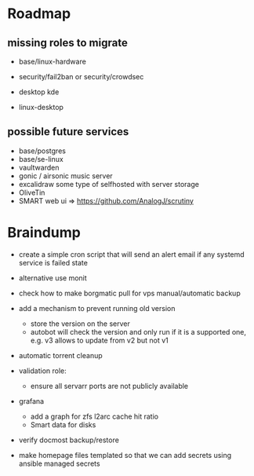# Roadmap

## missing roles to migrate
* base/linux-hardware 
* security/fail2ban or security/crowdsec

* desktop kde
* linux-desktop


## possible future services

* base/postgres
* base/se-linux
* vaultwarden
* gonic / airsonic music server
* excalidraw some type of selfhosted with server storage
* OliveTin
* SMART web ui => https://github.com/AnalogJ/scrutiny

# Braindump

* create a simple cron script that will send an alert email if any systemd service is failed state
* alternative use monit
* check how to make borgmatic pull for vps manual/automatic backup
* add a mechanism to prevent running old version
    * store the version on the server
    * autobot will check the version and only run if it is a supported one, e.g. v3 allows to update from v2 but not v1

* automatic torrent cleanup
* validation role:
    * ensure all servarr ports are not publicly available

* grafana
    * add a graph for zfs l2arc cache hit ratio
    * Smart data for disks

* verify docmost backup/restore
* make homepage files templated so that we can add secrets using ansible managed secrets

